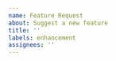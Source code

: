 ```yaml
---
name: Feature Request
about: Suggest a new feature
title: ''
labels: enhancement
assignees: ''
---
```


<!-- 
Describe your desired feature below. Include any examples how you'd like to use the feature.
We also welcome you to let [Datadog support](http://docs.datadoghq.com/help/) know of any feature requests as they may be able to provide work-arounds for specific use-cases or increase the priority of a feature request.
-->
